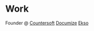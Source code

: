 # Work

Founder @ [Countersoft](https://www.countersoft.com) [Documize](https://www.documize.com) [Ekso](https://ekso.app)
